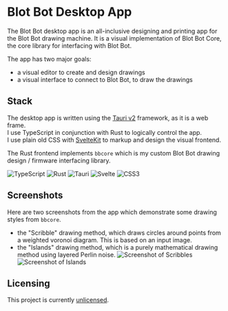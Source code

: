 # Blot Bot Desktop App
The Blot Bot desktop app is an all-inclusive designing and printing app for the Blot Bot drawing machine.
It is a visual implementation of Blot Bot Core, the core library for interfacing with Blot Bot.

The app has two major goals:
- a visual editor to create and design drawings
- a visual interface to connect to Blot Bot, to draw the drawings

## Stack
The desktop app is written using the [Tauri v2](https://v2.tauri.app/) framework, as it is a web frame.<br>
I use TypeScript in conjunction with Rust to logically control the app.<br>
I use plain old CSS with [SvelteKit](https://svelte.dev/) to markup and design the visual frontend.<br>

The Rust frontend implements `bbcore` which is my custom Blot Bot drawing design / firmware interfacing library.

![TypeScript](https://img.shields.io/badge/typescript-%23007ACC.svg?style=for-the-badge&logo=typescript&logoColor=white)
![Rust](https://img.shields.io/badge/rust-%23000000.svg?style=for-the-badge&logo=rust&logoColor=white)
![Tauri](https://img.shields.io/badge/tauri-%2324C8DB.svg?style=for-the-badge&logo=tauri&logoColor=%23FFFFFF)
![Svelte](https://img.shields.io/badge/svelte-%23f1413d.svg?style=for-the-badge&logo=svelte&logoColor=white)
![CSS3](https://img.shields.io/badge/css3-%231572B6.svg?style=for-the-badge&logo=css3&logoColor=white)

## Screenshots
Here are two screenshots from the app which demonstrate some drawing styles from `bbcore`.
- the "Scribble" drawing method, which draws circles around points from a weighted voronoi diagram. This is based on an input image.
- the "Islands" drawing method, which is a purely mathematical drawing method using layered Perlin noise.
![Screenshot of Scribbles](https://i.imgur.com/dUKxQls.jpeg)
![Screenshot of Islands](https://i.imgur.com/XnGiEwS.jpeg)


## Licensing
This project is currently [unlicensed](https://docs.github.com/en/repositories/managing-your-repositorys-settings-and-features/customizing-your-repository/licensing-a-repository#choosing-the-right-license).
